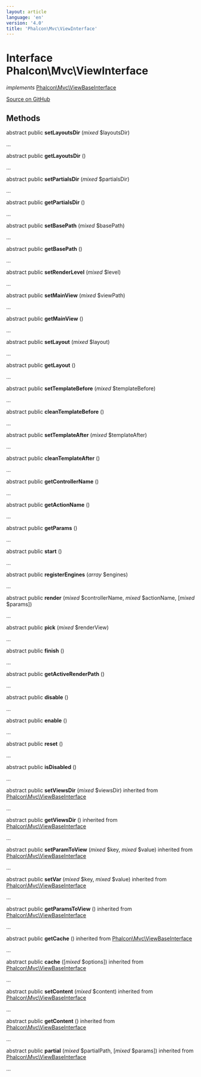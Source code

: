 ```yaml
---
layout: article
language: 'en'
version: '4.0'
title: 'Phalcon\Mvc\ViewInterface'
---
```

# Interface **Phalcon\Mvc\ViewInterface**

*implements* [Phalcon\Mvc\ViewBaseInterface](Phalcon_Mvc_ViewBaseInterface)

<a href="https://github.com/phalcon/cphalcon/tree/v4.0.0/phalcon/mvc/viewinterface.zep" class="btn btn-default btn-sm">Source on GitHub</a>

## Methods
abstract public  **setLayoutsDir** (*mixed* $layoutsDir)

...


abstract public  **getLayoutsDir** ()

...


abstract public  **setPartialsDir** (*mixed* $partialsDir)

...


abstract public  **getPartialsDir** ()

...


abstract public  **setBasePath** (*mixed* $basePath)

...


abstract public  **getBasePath** ()

...


abstract public  **setRenderLevel** (*mixed* $level)

...


abstract public  **setMainView** (*mixed* $viewPath)

...


abstract public  **getMainView** ()

...


abstract public  **setLayout** (*mixed* $layout)

...


abstract public  **getLayout** ()

...


abstract public  **setTemplateBefore** (*mixed* $templateBefore)

...


abstract public  **cleanTemplateBefore** ()

...


abstract public  **setTemplateAfter** (*mixed* $templateAfter)

...


abstract public  **cleanTemplateAfter** ()

...


abstract public  **getControllerName** ()

...


abstract public  **getActionName** ()

...


abstract public  **getParams** ()

...


abstract public  **start** ()

...


abstract public  **registerEngines** (*array* $engines)

...


abstract public  **render** (*mixed* $controllerName, *mixed* $actionName, [*mixed* $params])

...


abstract public  **pick** (*mixed* $renderView)

...


abstract public  **finish** ()

...


abstract public  **getActiveRenderPath** ()

...


abstract public  **disable** ()

...


abstract public  **enable** ()

...


abstract public  **reset** ()

...


abstract public  **isDisabled** ()

...


abstract public  **setViewsDir** (*mixed* $viewsDir) inherited from [Phalcon\Mvc\ViewBaseInterface](Phalcon_Mvc_ViewBaseInterface)

...


abstract public  **getViewsDir** () inherited from [Phalcon\Mvc\ViewBaseInterface](Phalcon_Mvc_ViewBaseInterface)

...


abstract public  **setParamToView** (*mixed* $key, *mixed* $value) inherited from [Phalcon\Mvc\ViewBaseInterface](Phalcon_Mvc_ViewBaseInterface)

...


abstract public  **setVar** (*mixed* $key, *mixed* $value) inherited from [Phalcon\Mvc\ViewBaseInterface](Phalcon_Mvc_ViewBaseInterface)

...


abstract public  **getParamsToView** () inherited from [Phalcon\Mvc\ViewBaseInterface](Phalcon_Mvc_ViewBaseInterface)

...


abstract public  **getCache** () inherited from [Phalcon\Mvc\ViewBaseInterface](Phalcon_Mvc_ViewBaseInterface)

...


abstract public  **cache** ([*mixed* $options]) inherited from [Phalcon\Mvc\ViewBaseInterface](Phalcon_Mvc_ViewBaseInterface)

...


abstract public  **setContent** (*mixed* $content) inherited from [Phalcon\Mvc\ViewBaseInterface](Phalcon_Mvc_ViewBaseInterface)

...


abstract public  **getContent** () inherited from [Phalcon\Mvc\ViewBaseInterface](Phalcon_Mvc_ViewBaseInterface)

...


abstract public  **partial** (*mixed* $partialPath, [*mixed* $params]) inherited from [Phalcon\Mvc\ViewBaseInterface](Phalcon_Mvc_ViewBaseInterface)

...



